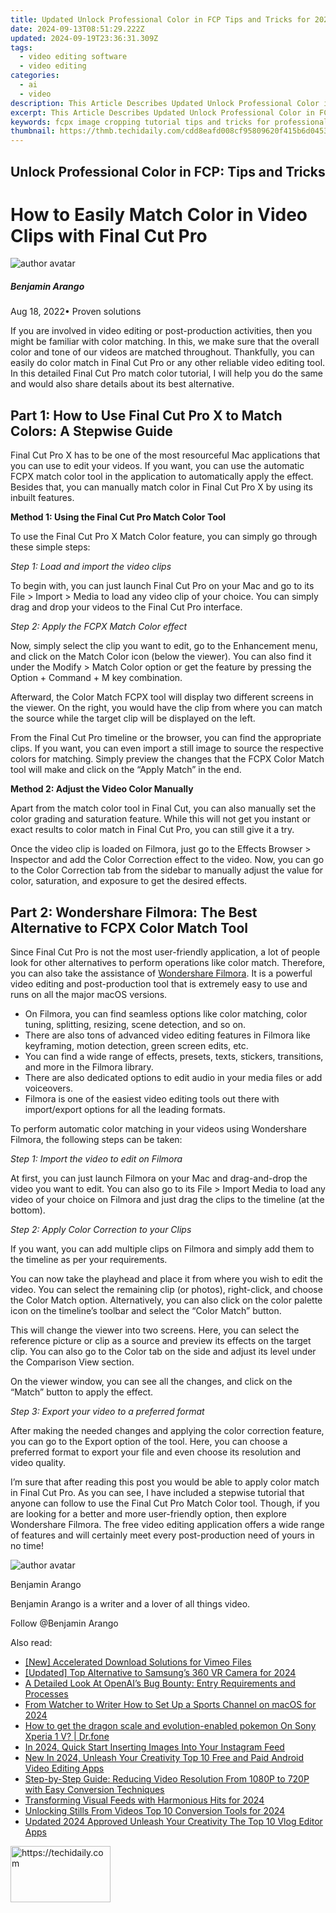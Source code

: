 ```yaml
---
title: Updated Unlock Professional Color in FCP Tips and Tricks for 2024
date: 2024-09-13T08:51:29.222Z
updated: 2024-09-19T23:36:31.309Z
tags: 
  - video editing software
  - video editing
categories: 
  - ai
  - video
description: This Article Describes Updated Unlock Professional Color in FCP Tips and Tricks for 2024
excerpt: This Article Describes Updated Unlock Professional Color in FCP Tips and Tricks for 2024
keywords: fcpx image cropping tutorial tips and tricks for professionals,unlocking compressors power tips and tricks for final cut pro x editors,unlock professional color in fcp tips and tricks,color perfection in final cut pro 2023 tips and techniques,color matching made easy tips and tricks for final cut pro users,final cut pro color correction tips tricks and techniques,captioning in final cut pro x tips and tricks for success
thumbnail: https://thmb.techidaily.com/cdd8eafd008cf95809620f415b6d0453d80ccae0c32a9023581f934b16334c5a.jpg
---
```


## Unlock Professional Color in FCP: Tips and Tricks

# How to Easily Match Color in Video Clips with Final Cut Pro

![author avatar](https://images.wondershare.com/filmora/article-images/benjamin-arango-author.jpg)

##### Benjamin Arango

 Aug 18, 2022• Proven solutions

If you are involved in video editing or post-production activities, then you might be familiar with color matching. In this, we make sure that the overall color and tone of our videos are matched throughout. Thankfully, you can easily do color match in Final Cut Pro or any other reliable video editing tool. In this detailed Final Cut Pro match color tutorial, I will help you do the same and would also share details about its best alternative.

## Part 1: How to Use Final Cut Pro X to Match Colors: A Stepwise Guide

Final Cut Pro X has to be one of the most resourceful Mac applications that you can use to edit your videos. If you want, you can use the automatic FCPX match color tool in the application to automatically apply the effect. Besides that, you can manually match color in Final Cut Pro X by using its inbuilt features.

**Method 1: Using the Final Cut Pro Match Color Tool**

To use the Final Cut Pro X Match Color feature, you can simply go through these simple steps:

_Step 1: Load and import the video clips_

To begin with, you can just launch Final Cut Pro on your Mac and go to its File > Import > Media to load any video clip of your choice. You can simply drag and drop your videos to the Final Cut Pro interface.

_Step 2: Apply the FCPX Match Color effect_

Now, simply select the clip you want to edit, go to the Enhancement menu, and click on the Match Color icon (below the viewer). You can also find it under the Modify > Match Color option or get the feature by pressing the Option + Command + M key combination.

Afterward, the Color Match FCPX tool will display two different screens in the viewer. On the right, you would have the clip from where you can match the source while the target clip will be displayed on the left.

From the Final Cut Pro timeline or the browser, you can find the appropriate clips. If you want, you can even import a still image to source the respective colors for matching. Simply preview the changes that the FCPX Color Match tool will make and click on the “Apply Match” in the end.

**Method 2: Adjust the Video Color Manually**

Apart from the match color tool in Final Cut, you can also manually set the color grading and saturation feature. While this will not get you instant or exact results to color match in Final Cut Pro, you can still give it a try.

Once the video clip is loaded on Filmora, just go to the Effects Browser > Inspector and add the Color Correction effect to the video. Now, you can go to the Color Correction tab from the sidebar to manually adjust the value for color, saturation, and exposure to get the desired effects.

## Part 2: Wondershare Filmora: The Best Alternative to FCPX Color Match Tool

Since Final Cut Pro is not the most user-friendly application, a lot of people look for other alternatives to perform operations like color match. Therefore, you can also take the assistance of [Wondershare Filmora](https://tools.techidaily.com/wondershare/filmora/download/). It is a powerful video editing and post-production tool that is extremely easy to use and runs on all the major macOS versions.

* On Filmora, you can find seamless options like color matching, color tuning, splitting, resizing, scene detection, and so on.
* There are also tons of advanced video editing features in Filmora like keyframing, motion detection, green screen edits, etc.
* You can find a wide range of effects, presets, texts, stickers, transitions, and more in the Filmora library.
* There are also dedicated options to edit audio in your media files or add voiceovers.
* Filmora is one of the easiest video editing tools out there with import/export options for all the leading formats.

To perform automatic color matching in your videos using Wondershare Filmora, the following steps can be taken:

_Step 1: Import the video to edit on Filmora_

At first, you can just launch Filmora on your Mac and drag-and-drop the video you want to edit. You can also go to its File > Import Media to load any video of your choice on Filmora and just drag the clips to the timeline (at the bottom).

_Step 2: Apply Color Correction to your Clips_

If you want, you can add multiple clips on Filmora and simply add them to the timeline as per your requirements.

You can now take the playhead and place it from where you wish to edit the video. You can select the remaining clip (or photos), right-click, and choose the Color Match option. Alternatively, you can also click on the color palette icon on the timeline’s toolbar and select the “Color Match” button.

This will change the viewer into two screens. Here, you can select the reference picture or clip as a source and preview its effects on the target clip. You can also go to the Color tab on the side and adjust its level under the Comparison View section.

On the viewer window, you can see all the changes, and click on the “Match” button to apply the effect.

_Step 3: Export your video to a preferred format_

After making the needed changes and applying the color correction feature, you can go to the Export option of the tool. Here, you can choose a preferred format to export your file and even choose its resolution and video quality.

I’m sure that after reading this post you would be able to apply color match in Final Cut Pro. As you can see, I have included a stepwise tutorial that anyone can follow to use the Final Cut Pro Match Color tool. Though, if you are looking for a better and more user-friendly option, then explore Wondershare Filmora. The free video editing application offers a wide range of features and will certainly meet every post-production need of yours in no time!

![author avatar](https://images.wondershare.com/filmora/article-images/benjamin-arango-author.jpg)

Benjamin Arango

Benjamin Arango is a writer and a lover of all things video.

Follow @Benjamin Arango

<ins class="adsbygoogle"
      style="display:block"
      data-ad-client="ca-pub-7571918770474297"
      data-ad-slot="8358498916"
      data-ad-format="auto"
      data-full-width-responsive="true"></ins>

<span class="atpl-alsoreadstyle">Also read:</span>
<div><ul>
<li><a href="https://vimeo-videos.techidaily.com/new-accelerated-download-solutions-for-vimeo-files/"><u>[New] Accelerated Download Solutions for Vimeo Files</u></a></li>
<li><a href="https://article-tips.techidaily.com/updated-top-alternative-to-samsungs-360-vr-camera-for-2024/"><u>[Updated] Top Alternative to Samsung’s 360 VR Camera for 2024</u></a></li>
<li><a href="https://tech-haven.techidaily.com/a-detailed-look-at-openais-bug-bounty-entry-requirements-and-processes/"><u>A Detailed Look At OpenAI’s Bug Bounty: Entry Requirements and Processes</u></a></li>
<li><a href="https://youtube-stream.techidaily.com/from-watcher-to-writer-how-to-set-up-a-sports-channel-on-macos-for-2024/"><u>From Watcher to Writer How to Set Up a Sports Channel on macOS for 2024</u></a></li>
<li><a href="https://android-pokemon-go.techidaily.com/how-to-get-the-dragon-scale-and-evolution-enabled-pokemon-on-sony-xperia-1-v-drfone-by-drfone-virtual-android/"><u>How to get the dragon scale and evolution-enabled pokemon On Sony Xperia 1 V? | Dr.fone</u></a></li>
<li><a href="https://extra-skills.techidaily.com/in-2024-quick-start-inserting-images-into-your-instagram-feed/"><u>In 2024, Quick Start Inserting Images Into Your Instagram Feed</u></a></li>
<li><a href="https://ai-video-tools.techidaily.com/new-in-2024-unleash-your-creativity-top-10-free-and-paid-android-video-editing-apps/"><u>New In 2024, Unleash Your Creativity Top 10 Free and Paid Android Video Editing Apps</u></a></li>
<li><a href="https://solve-helper.techidaily.com/step-by-step-guide-reducing-video-resolution-from-1080p-to-720p-with-easy-conversion-techniques/"><u>Step-by-Step Guide: Reducing Video Resolution From 1080P to 720P with Easy Conversion Techniques</u></a></li>
<li><a href="https://facebook-video-recording.techidaily.com/transforming-visual-feeds-with-harmonious-hits-for-2024/"><u>Transforming Visual Feeds with Harmonious Hits for 2024</u></a></li>
<li><a href="https://ai-video-tools.techidaily.com/unlocking-stills-from-videos-top-10-conversion-tools-for-2024/"><u>Unlocking Stills From Videos Top 10 Conversion Tools for 2024</u></a></li>
<li><a href="https://ai-video-tools.techidaily.com/updated-2024-approved-unleash-your-creativity-the-top-10-vlog-editor-apps/"><u>Updated 2024 Approved Unleash Your Creativity The Top 10 Vlog Editor Apps</u></a></li>
</ul></div>

<!-- affiliate ads begin -->
<a href="https://malaysia-healthcare-travel-council.pxf.io/c/5597632/1576477/17382" target="_top" id="1576477">
  <img src="//a.impactradius-go.com/display-ad/17382-1576477" border="0" alt="https://techidaily.com" width="160" height="90"/>
</a>
<img height="0" width="0" src="https://malaysia-healthcare-travel-council.pxf.io/i/5597632/1576477/17382" style="position:absolute;visibility:hidden;" border="0" />
<!-- affiliate ads end -->

